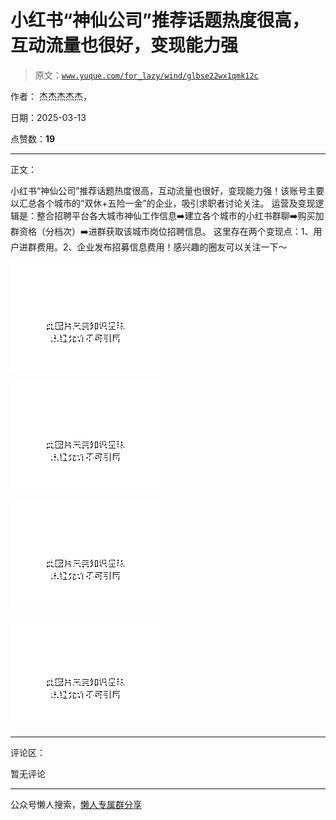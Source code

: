 # 小红书“神仙公司”推荐话题热度很高，互动流量也很好，变现能力强

> 原文：[`www.yuque.com/for_lazy/wind/glbse22wx1qmk12c`](https://www.yuque.com/for_lazy/wind/glbse22wx1qmk12c)

作者： 杰杰杰杰杰，

日期：2025-03-13

点赞数：**19**

* * *

正文：

小红书“神仙公司”推荐话题热度很高，互动流量也很好，变现能力强！该账号主要以汇总各个城市的“双休+五险一金”的企业，吸引求职者讨论关注。
运营及变现逻辑是：整合招聘平台各大城市神仙工作信息➡️建立各个城市的小红书群聊➡️购买加群资格（分档次）➡️进群获取该城市岗位招聘信息。
这里存在两个变现点：1、用户进群费用。2、企业发布招募信息费用！感兴趣的圈友可以关注一下～

![](img/6295df6b728b0dc18f30bad602e50dde.png "None")

![](img/8057e5d0df1f4bf5e7db25321ac4b176.png "None")

![](img/54ac74f88ac5f3d1f58e9b12cfaf5786.png "None")

![](img/82b8ee3b6ce7745f46fe379564760d9a.png "None")

* * *

评论区：

暂无评论

* * *

公众号懒人搜索，[懒人专属群分享](https://lazybook.fun/#/blog/group)